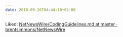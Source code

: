 ```yaml
---
date: 2018-09-26T04:44:10+02:00
---
```


Liked: [NetNewsWire/CodingGuidelines.md at master · brentsimmons/NetNewsWire](https://github.com/brentsimmons/NetNewsWire/blob/master/Technotes/CodingGuidelines.md)
